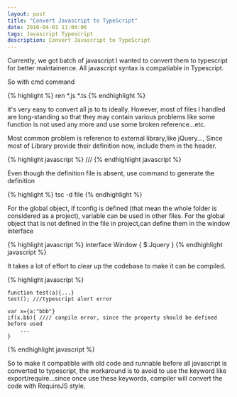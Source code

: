 ```yaml
---
layout: post
title: "Convert Javascript to TypeScript"
date: 2016-04-01 11:04:06
tags: Javascript Typescript
description: Convert Javascript to TypeScript
---
```


Currently, we got batch of javascript I wanted to convert them to typescript for better maintainence.
All javascript syntax is compatiable in Typescript.
 

So with cmd command 

{% highlight %}
    ren *.js *.ts
{% endhighlight %}  

it's very easy to convert all js to ts ideally. However, most of files I handled are long-standing so that they may contain various problems like some function is not used any more and use some broken reference...etc.

Most common problem is reference to external library,like jQuery..., Since most of Library provide their definition now, include them in the header.

{% highlight javascript %}
    /// <reference path="defition/jquery.d.ts" />
{% endhighlight javascript %}

Even though the definition file is absent, use command to generate the definition 

{% highlight %}
    tsc -d file
{% endhighlight %}  

For the global object, if tconfig is defined (that mean the whole folder is considered as a project),  variable can be used in other files. 
For the global object that is not defined in the file in project,can define them in the window interface

{% highlight javascript %}
    interface Window {
        $:Jquery
    }
{% endhighlight javascript %}

It takes a lot of effort to clear up the codebase to make it can be compiled.

{% highlight javascript %}

    function test(a){...} 
    test(); ///typescript alert error

    var x={a:"bbb"}
    if(x.bb){ //// conpile error, since the property should be defined before used
        ...
    }
{% endhighlight javascript %}

So to make it compatible with old code and runnable before all javascript is converted to typescript, the workaround is to avoid to use the keyword like export/require...since once use these keywords, compiler will convert the code with RequireJS style.
